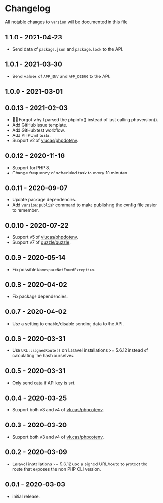 # Changelog

All notable changes to `vursion` will be documented in this file

## 1.1.0 - 2021-04-23
- Send data of `package.json` and `package.lock` to the API.

## 1.0.1 - 2021-03-30
- Send values of `APP_ENV` and `APP_DEBUG` to the API.

## 1.0.0 - 2021-03-01

## 0.0.13 - 2021-02-03
 - 🤷‍♂️ Forgot why I parsed the phpinfo() instead of just calling phpversion().
 - Add GitHub issue template.
 - Add GitHub test workflow.
 - Add PHPUnit tests.
 - Support v2 of [vlucas/phpdotenv](https://github.com/vlucas/phpdotenv).

## 0.0.12 - 2020-11-16
 - Support for PHP 8.
 - Change frequency of scheduled task to every 10 minutes.

## 0.0.11 - 2020-09-07

- Update package dependencies.
- Add `vursion:publish` command to make publishing the config file easier to remember.

## 0.0.10 - 2020-07-22

- Support v5 of [vlucas/phpdotenv](https://github.com/vlucas/phpdotenv).
- Support v7 of [guzzle/guzzle](https://github.com/guzzle/guzzle).

## 0.0.9 - 2020-05-14

- Fix possible `NamespaceNotFoundException`.

## 0.0.8 - 2020-04-02

- Fix package dependencies.

## 0.0.7 - 2020-04-02

- Use a setting to enable/disable sending data to the API.

## 0.0.6 - 2020-03-31

- Use `URL::signedRoute()` on Laravel installations >= 5.6.12 instead of calculating the hash ourselves.

## 0.0.5 - 2020-03-31

- Only send data if API key is set.

## 0.0.4 - 2020-03-25

- Support both v3 and v4 of [vlucas/phpdotenv](https://github.com/vlucas/phpdotenv).

## 0.0.3 - 2020-03-20

- Support both v3 and v4 of [vlucas/phpdotenv](https://github.com/vlucas/phpdotenv).

## 0.0.2 - 2020-03-09

- Laravel installations >= 5.6.12 use a signed URL/route to protect the route that exposes the non PHP CLI version.

## 0.0.1 - 2020-03-03

- initial release.
